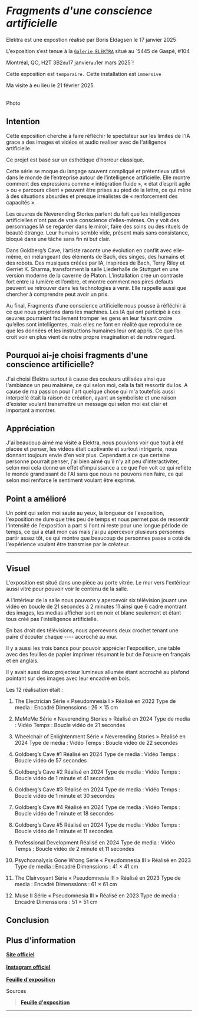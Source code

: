 # *Fragments d'une conscience artificielle*

Elektra est une expostion réalisé par Boris Eldagsen le 17 janvier 2025

L’exposition s’est tenue à la <ins>`Galerie ELEKTRA`</ins> situé au `5445 de Gaspé, #104

Montréal, QC, H2T 3B2` du `17 janvier` au `1er mars 2025`! <br>



Cette exposition est `temporaire.` Cette installation est `immersive` <br>

Ma visite à eu lieu le 21 février 2025.<br><br>





Photo








## Intention

Cette exposition cherche à faire réfléchir le spectateur sur les limites de l'IA grace a des images et vidéos et audio realiser avec de l'atiligence artificielle. <br>

Ce projet est basé sur un esthétique d’horreur classique. <br>

Cette série se moque du langage souvent compliqué et prétentieux utilisé dans le monde de l’entreprise autour de l’intelligence artificielle. Elle montre comment des expressions comme « intégration fluide », « état d’esprit agile » ou « parcours client » peuvent être prises au pied de la lettre, ce qui mène à des situations absurdes et presque irréalistes de « renforcement des capacités ».

Les œuvres de Neverending Stories parlent du fait que les intelligences artificielles n'ont pas de vraie conscience d’elles-mêmes. On y voit des personnages IA se regarder dans le miroir, faire des soins ou des rituels de beauté étrange. Leur humains semble vide, présent mais sans consistance, bloqué dans une tâche sans fin ni but clair.

Dans Goldberg’s Cave, l’artiste raconte une évolution en conflit avec elle-même, en mélangeant des éléments de Bach, des singes, des humains et des robots. Des musiques créées par IA, inspirées de Bach, Terry Riley et Gerriet K. Sharma, transforment la salle Liederhalle de Stuttgart en une version moderne de la caverne de Platon. L’installation crée un contraste fort entre la lumière et l’ombre, et montre comment nos pires défauts peuvent se retrouver dans les technologies à venir. Elle rappelle aussi que chercher à comprendre peut avoir un prix.

Au final, Fragments d’une conscience artificielle nous pousse à réfléchir à ce que nous projetons dans les machines. Les IA qui ont participé à ces œuvres pourraient facilement tromper les gens en leur faisant croire qu’elles sont intelligentes, mais elles ne font en réalité que reproduire ce que les données et les instructions humaines leur ont appris. Ce que l’on croit voir en plus vient de notre propre imagination et de notre regard.


## Pourquoi ai-je choisi fragments d'une conscience artificielle?

J'ai choisi Elektra surtout à cause des couleurs utilisées ainsi que l'ambiance un peu malsène, ce qui selon moi, cela la fait ressortir du los. A cause de ma passion pour l'art quelque chose qui m'a toutefois aussi interpellé était la raison de création, ayant un symboliste et une raison d'exister voulant transmettre un message qui selon moi est clair et important a montrer.









## Appréciation

J'ai beaucoup aimé ma visite a Elektra, nous pouvions voir que tout à été placée et penser, les vidéos était captivante et surtout intrigante, nous donnant toujours envie d'en voir plus. Cependant a ce que certaine personne pourrait penser, j'ai bien aimé qu'il n'y ait peu d'interactiviter, selon moi cela donne un effet d'impuissance a ce que l'on voit ce qui reflète le monde grandissant de l'AI sans que nous ne pouvons rien faire, ce qui selon moi renforce le sentiment voulant être exprimé.

## Point a amélioré
Un point qui selon moi saute au yeux, la longueur de l'exposition, l'exposition ne dure que très peu de temps et nous permet pas de ressentir l'intensité de l'exposition a part si l'ont ni reste pour une longue période de temps, ce qui a était mon cas mais j'ai pu apercevoir plusieurs personnes partir assez tôt, ce qui montre que beaucoup de personnes passe a coté de l'expérience voulant être transmise par le créateur.

***

## Visuel

L'exposition est situé dans une pièce au porte vitrée. Le mur vers l'extérieur aussi vitré pour pouvoir voir le contenu de la salle.



A l'intérieur de la salle nous pouvons y apercevoir six télévision jouant une vidéo en boucle de 21 secondes à 2 minutes 11 ainsi que 6 cadre montrant des images, les medias afficher sont en noir et blanc seulement et étant tous créé pas l'intelligence artificielle.

En bas droit des télévisions, nous apercevons deux crochet tenant une paire d'écouter chaque ---- accroché au mur.



Il y a aussi les trois bancs pour pouvoir apprécier l'exposition, une table avec des feuilles de papier imprimer résumant le but de l'œuvre en français et en anglais.



Il y avait aussi deux projecteur lumineux allumée étant accroché au plafond pointant sur des images avec leur encadré en bois.




Les 12 réalisation était :

1. The Electrician
Série « Pseudomnesia I »
Réalisé en 2022
Type de media : Encadré
Dimenssions : 26 × 15 cm

2. MeMeMe
Série « Neverending Stories »
Réalisé en 2024
Type de media : Vidéo
Temps : Boucle vidéo de 21 secondes

3. Wheelchair of Enlightenment
Série « Neverending Stories »
Réalisé en 2024
Type de media : Vidéo
Temps :  Boucle vidéo de 22 secondes

4. Goldberg’s Cave #1
Réalisé en 2024
Type de media : Vidéo
Temps :  Boucle vidéo de 57 secondes

5. Goldberg’s Cave #2
Réalisé en 2024
Type de media : Vidéo
Temps :  Boucle vidéo de 1 minute et 41 secondes

6. Goldberg’s Cave #3
Réalisé en 2024
Type de media : Vidéo
Temps :  Boucle vidéo de 1 minute et 30 secondes

7. Goldberg’s Cave #4
Réalisé en 2024
Type de media : Vidéo
Temps :  Boucle vidéo de 1 minute et 18 secondes

8. Goldberg’s Cave #5
Réalisé en 2024
Type de media : Vidéo
Temps :  Boucle vidéo de 1 minute et 11 secondes

9. Professional Development
Réalisé en 2024
Type de media : Vidéo
Temps :  Boucle vidéo de 2 minute et 11 secondes

10. Psychoanalysis Gone Wrong
Série « Pseudomnesia III »
Réalisé en 2023
Type de media : Encadré
Dimenssions : 41 × 41 cm

11. The Clairvoyant
Série « Pseudomnesia III »
Réalisé en 2023
Type de media : Encadré
Dimenssions : 61 × 61 cm

12. Muse II
Série « Pseudomnesia III »
Réalisé en 2023
Type de media : Encadré
Dimenssions : 51 × 51 cm


## Conclusion

## Plus d'information
**[Site officiel](https://www.elektramontreal.ca/fragments-of-an-artificial-consciousness-boris-eldagsen?lang=fr)** <br><br>
**[Instagram officiel](https://www.instagram.com/elektramontreal/)** <br><br>
**[Feuille d'exposition](https://www.eldagsen.com/wp-content/uploads/2025/01/Feuillets-dexposition-Fragments-dune-conscience-artificielle.pdf)**


Sources

> **[Feuille d'exposition](https://www.eldagsen.com/wp-content/uploads/2025/01/Feuillets-dexposition-Fragments-dune-conscience-artificielle.pdf)**



***












































